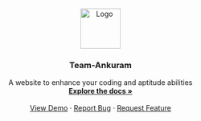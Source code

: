 <!-- PROJECT LOGO -->
<br />
<p align="center">
  <a href="https://github.com/othneildrew/Best-README-Template">
    <img src="images/logo.png" alt="Logo" width="80" height="80">
  </a>

  <h3 align="center">Team-Ankuram</h3>

  <p align="center">
    A website to enhance your coding and aptitude abilities
    <br />
    <a href="https://github.com/Karthik-Shenoy/Team-Ankuram-maxo/blob/main/README.md"><strong>Explore the docs »</strong></a>
    <br />
    <br />
    <a href="https://github.com/Karthik-Shenoy/Team-Ankuram-maxo/blob/main/README.md">View Demo</a>
    ·
    <a href="https://github.com/Karthik-Shenoy/Team-Ankuram-maxo/issues">Report Bug</a>
    ·
    <a href="https://github.com/Karthik-Shenoy/Team-Ankuram-maxo/issues">Request Feature</a>
  </p>
</p>
